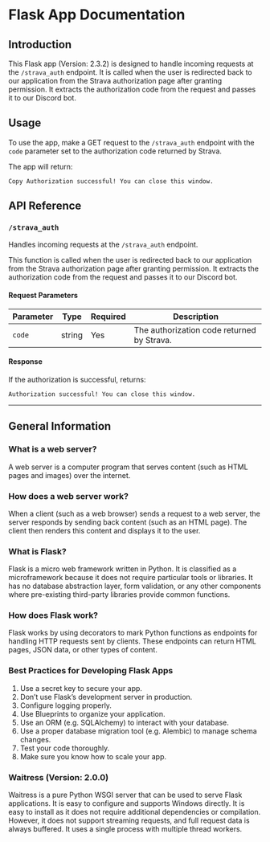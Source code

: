 # Flask App Documentation

## Introduction

This Flask app (Version: 2.3.2) is designed to handle incoming requests at the `/strava_auth` endpoint. It is called when the user is redirected back to our application from the Strava authorization page after granting permission. It extracts the authorization code from the request and passes it to our Discord bot.

## Usage

To use the app, make a GET request to the `/strava_auth` endpoint with the `code` parameter set to the authorization code returned by Strava.

The app will return:

    Copy Authorization successful! You can close this window.


## API Reference

### `/strava_auth`

Handles incoming requests at the `/strava_auth` endpoint.

This function is called when the user is redirected back to our application
from the Strava authorization page after granting permission. It extracts
the authorization code from the request and passes it to our Discord bot.

#### Request Parameters

| Parameter | Type | Required | Description |
| --- | --- | --- | --- |
| `code` | string | Yes | The authorization code returned by Strava. |

#### Response

If the authorization is successful, returns:

    Authorization successful! You can close this window.

---

## General Information

### What is a web server?

A web server is a computer program that serves content (such as HTML pages and images) over the internet.

### How does a web server work?

When a client (such as a web browser) sends a request to a web server, the server responds by sending back content (such as an HTML page). The client then renders this content and displays it to the user.

### What is Flask?

Flask is a micro web framework written in Python. It is classified as a microframework because it does not require particular tools or libraries. It has no database abstraction layer, form validation, or any other components where pre-existing third-party libraries provide common functions.

### How does Flask work?

Flask works by using decorators to mark Python functions as endpoints for handling HTTP requests sent by clients. These endpoints can return HTML pages, JSON data, or other types of content.

### Best Practices for Developing Flask Apps

1. Use a secret key to secure your app.
2. Don’t use Flask’s development server in production.
3. Configure logging properly.
4. Use Blueprints to organize your application.
5. Use an ORM (e.g. SQLAlchemy) to interact with your database.
6. Use a proper database migration tool (e.g. Alembic) to manage schema changes.
7. Test your code thoroughly.
8. Make sure you know how to scale your app.

### Waitress (Version: 2.0.0)

Waitress is a pure Python WSGI server that can be used to serve Flask applications. It is easy to configure and supports Windows directly. It is easy to install as it does not require additional dependencies or compilation. However, it does not support streaming requests, and full request data is always buffered. It uses a single process with multiple thread workers.
